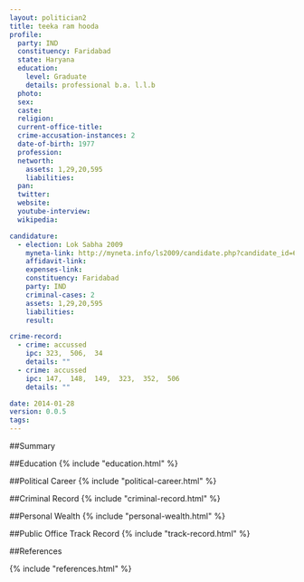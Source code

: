 ```yaml
---
layout: politician2
title: teeka ram hooda
profile: 
  party: IND
  constituency: Faridabad
  state: Haryana
  education: 
    level: Graduate
    details: professional b.a. l.l.b
  photo: 
  sex: 
  caste: 
  religion: 
  current-office-title: 
  crime-accusation-instances: 2
  date-of-birth: 1977
  profession: 
  networth: 
    assets: 1,29,20,595
    liabilities: 
  pan: 
  twitter: 
  website: 
  youtube-interview: 
  wikipedia: 

candidature: 
  - election: Lok Sabha 2009
    myneta-link: http://myneta.info/ls2009/candidate.php?candidate_id=6749
    affidavit-link: 
    expenses-link: 
    constituency: Faridabad 
    party: IND
    criminal-cases: 2
    assets: 1,29,20,595
    liabilities: 
    result:  

crime-record: 
  - crime: accussed
    ipc: 323,  506,  34
    details: "" 
  - crime: accussed
    ipc: 147,  148,  149,  323,  352,  506
    details: "" 

date: 2014-01-28
version: 0.0.5
tags: 
---
```

##Summary


##Education
{% include "education.html" %}


##Political Career
{% include "political-career.html" %}


##Criminal Record
{% include "criminal-record.html" %}


##Personal Wealth
{% include "personal-wealth.html" %}


##Public Office Track Record
{% include "track-record.html" %}


##References


{% include "references.html" %}